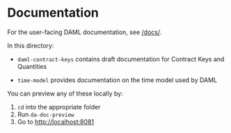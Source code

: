 # Documentation

For the user-facing DAML documentation, see [/docs/](/docs/).

In this directory:

* `daml-contract-keys` contains draft documentation for Contract Keys and Quantities

* `time-model` provides documentation on the time model used by DAML

You can preview any of these locally by:

1. `cd` into the appropriate folder
2. Run `da-doc-preview`
3. Go to <http://localhost:8081>
